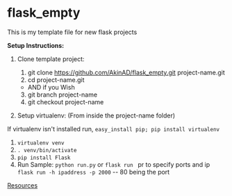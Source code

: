 flask_empty
===========

This is my template file for new flask projects

**Setup Instructions:**

1. Clone template project:
    1. git clone https://github.com/AkinAD/flask_empty.git project-name.git
    2. cd project-name.git
      - AND if you Wish 
    3. git branch project-name
    4. git checkout project-name

2. Setup virtualenv: (From inside the project-name folder)

If virtualenv isn't installed run, `easy_install pip; pip install virtualenv`

1. `virtualenv venv`
2. `. venv/bin/activate`
3. `pip install Flask`
4. Run Sample:
    `python run.py` or `flask run `
    pr to specify ports and ip `flask run -h ipaddress -p 2000`  -- 80 being the port

[Resources](http://flask.pocoo.org/docs/installation/)
